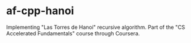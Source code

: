 # af-cpp-hanoi
Implementing "Las Torres de Hanoi" recursive algorithm. Part of the "CS Accelerated Fundamentals" course through Coursera.
